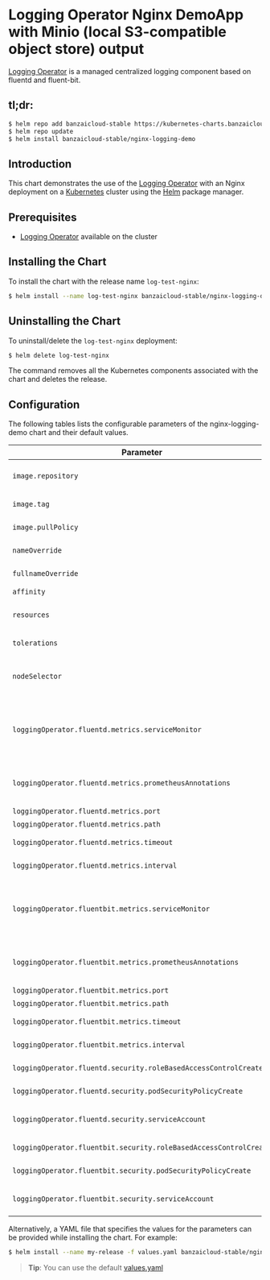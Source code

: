 
# Logging Operator Nginx DemoApp with Minio (local S3-compatible object store) output  

[Logging Operator](https://github.com/banzaicloud/logging-operator) is a managed centralized logging component based on fluentd and fluent-bit.
## tl;dr:

```bash
$ helm repo add banzaicloud-stable https://kubernetes-charts.banzaicloud.com/
$ helm repo update
$ helm install banzaicloud-stable/nginx-logging-demo
```

## Introduction

This chart demonstrates the use of the  [Logging Operator](https://github.com/banzaicloud/banzai-charts/logging-operator) with an Nginx deployment on a [Kubernetes](http://kubernetes.io) cluster using the [Helm](https://helm.sh) package manager.

## Prerequisites

- [Logging Operator](https://github.com/banzaicloud/logging-operator) available on the cluster


## Installing the Chart

To install the chart with the release name `log-test-nginx`:

```bash
$ helm install --name log-test-nginx banzaicloud-stable/nginx-logging-demo
```
## Uninstalling the Chart

To uninstall/delete the `log-test-nginx` deployment:

```bash
$ helm delete log-test-nginx
```

The command removes all the Kubernetes components associated with the chart and deletes the release.

## Configuration

The following tables lists the configurable parameters of the nginx-logging-demo chart and their default values.

|                          Parameter                                |                        Description                      |     Default    |
| ---------------------------------------------------------         | ------------------------------------------------------- | -------------- |
| `image.repository`                                                | Container image repository                              | `nginx`        |
| `image.tag`                                                       | Container image tag                                     | `stable`       |
| `image.pullPolicy`                                                | Container pull policy                                   | `IfNotPresent` |
| `nameOverride`                                                    | Override name of app                                    | ``             |
| `fullnameOverride`                                                | Override full name of app                               | ``             |
| `affinity`                                                        | Node Affinity                                           | `{}`           |
| `resources`                                                       | CPU/Memory resource requests/limits                     | `{}`           |
| `tolerations`                                                     | Node Toleration                                         | `[]`           |
| `nodeSelector`                                                    | Define which Nodes the Pods are scheduled on.           | `{}`           |
| `loggingOperator.fluentd.metrics.serviceMonitor`                  | Enable to create ServiceMonitor for Prometheus operator | `false`        |
| `loggingOperator.fluentd.metrics.prometheusAnnotations`           | Add prometheus labels to fluent pods.                   | `false`        |
| `loggingOperator.fluentd.metrics.port`                            | Metrics Port.                                           | ``             |
| `loggingOperator.fluentd.metrics.path`                            | Metrics Path                                            | ``             |
| `loggingOperator.fluentd.metrics.timeout`                         | Scrape timeout.                                         | ``             |
| `loggingOperator.fluentd.metrics.interval`                        | Scrape interval.                                        | ``             |
| `loggingOperator.fluentbit.metrics.serviceMonitor`                | Enable to create ServiceMonitor for Prometheus operator | `false`        |
| `loggingOperator.fluentbit.metrics.prometheusAnnotations`         | Add prometheus labels to fluent pods.                   | `false`        |
| `loggingOperator.fluentbit.metrics.port`                          | Metrics Port.                                           | ``             |
| `loggingOperator.fluentbit.metrics.path`                          | Metrics Path                                            | ``             |
| `loggingOperator.fluentbit.metrics.timeout`                       | Scrape timeout.                                         | ``             |
| `loggingOperator.fluentbit.metrics.interval`                      | Scrape interval.                                        | ``             |
| `loggingOperator.fluentd.security.roleBasedAccessControlCreate`   | Enable fluentd RBAC                                     | `true`         |
| `loggingOperator.fluentd.security.podSecurityPolicyCreate`        | Enable fluentd PSP                                      | `true`         |
| `loggingOperator.fluentd.security.serviceAccount`                 | Set fluentd Service Account                             | ``             |
| `loggingOperator.fluentbit.security.roleBasedAccessControlCreate` | Enable fluentbit RBAC                                   | `true`         |
| `loggingOperator.fluentbit.security.podSecurityPolicyCreate`      | Enable fluentbit PSP                                    | `true`         |
| `loggingOperator.fluentbit.security.serviceAccount`               | Set fluentbit Service Account                           | ``             |


Alternatively, a YAML file that specifies the values for the parameters can be provided while installing the chart. For example:

```bash
$ helm install --name my-release -f values.yaml banzaicloud-stable/nginx-logging-demo
```

> **Tip**: You can use the default [values.yaml](values.yaml)

